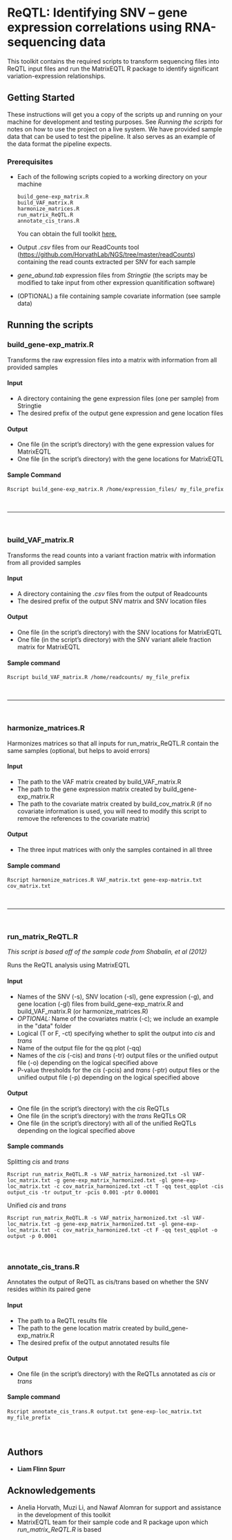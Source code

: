 # ReQTL: Identifying SNV – gene expression correlations using RNA-sequencing data

This toolkit contains the required scripts to transform sequencing files into ReQTL input files and run the MatrixEQTL R package to identify significant variation-expression relationships.

## Getting Started

These instructions will get you a copy of the scripts up and running on your machine for development and testing purposes. See *Running the scripts* for notes on how to use the project on a live system. We have provided sample data that can be used to test the pipeline. It also serves as an example of the data format the pipeline expects.

### Prerequisites

* Each of the following scripts copied to a working directory on your machine

	```
	build_gene-exp_matrix.R
	build_VAF_matrix.R
	harmonize_matrices.R
	run_matrix_ReQTL.R
	annotate_cis_trans.R
	```
	You can obtain the full toolkit [here.](https://github.com/HorvathLab/ReQTL/archive/master.zip)
* Output *.csv* files from our ReadCounts tool (https://github.com/HorvathLab/NGS/tree/master/readCounts) containing the read counts extracted per SNV for each sample

* *gene_abund.tab* expression files from *Stringtie* (the scripts may be modified to take input from other expression quanitification software)

* (OPTIONAL) a file containing sample covariate information (see sample data)

## Running the scripts


### build\_gene-exp_matrix.R

Transforms the raw expression files into a matrix with information from all provided samples

#### Input
* A directory containing the gene expression files (one per sample) from Stringtie
* The desired prefix of the output gene expression and gene location files


#### Output
* One file (in the script’s directory) with the gene expression values for MatrixEQTL
* One file (in the script’s directory) with the gene locations for MatrixEQTL 

#### Sample Command
```
Rscript build_gene-exp_matrix.R /home/expression_files/ my_file_prefix
```

&nbsp;

***

&nbsp;

### build\_VAF_matrix.R

Transforms the read counts into a variant fraction matrix with information from all provided samples

#### Input
* A directory containing the *.csv* files from the output of Readcounts	
* The desired prefix of the output SNV matrix and SNV location files


#### Output
* One file (in the script’s directory) with the SNV locations for MatrixEQTL 
* One file (in the script’s directory) with the SNV variant allele fraction matrix for MatrixEQTL


#### Sample command
```
Rscript build_VAF_matrix.R /home/readcounts/ my_file_prefix
```
&nbsp;

***

&nbsp;

### harmonize\_matrices.R

Harmonizes matrices so that all inputs for run_matrix_ReQTL.R contain the same samples (optional, but helps to avoid errors)

#### Input

* The path to the VAF matrix created by build_VAF_matrix.R
* The path to the gene expression matrix created by build_gene-exp_matrix.R
* The path to the covariate matrix created by build_cov_matrix.R (if no covariate information is used, you will need to modify this script to remove the references to the covariate matrix)

#### Output
* The three input matrices with only the samples contained in all three


#### Sample command
```
Rscript harmonize_matrices.R VAF_matrix.txt gene-exp-matrix.txt cov_matrix.txt
```
&nbsp;

***

&nbsp;

### run\_matrix_ReQTL.R

*This script is based off of the sample code from Shabalin, et al (2012)*

Runs the ReQTL analysis using MatrixEQTL

#### Input

* Names of the SNV (-s), SNV location (-sl), gene expression (-g), and gene location (-gl) files from build_gene-exp_matrix.R and build_VAF_matrix.R (or harmonize_matrices.R)
* *OPTIONAL:* Name of the covariates matrix (-c); we include an example in the "data" folder
* Logical (T or F, -ct) specifying whether to split the output into *cis* and *trans*
* Name of the output file for the qq plot (-qq)
* Names of the *cis* (-cis) and *trans* (-tr) output files or the unified output file (-o) depending on the logical specified above
* P-value thresholds for the *cis* (-pcis) and *trans* (-ptr) output files or the unified output file (-p) depending on the logical specified above


#### Output
* One file (in the script’s directory) with the *cis* ReQTLs
* One file (in the script’s directory) with the *trans* ReQTLs
OR
* One file (in the script’s directory) with all of the unified ReQTLs depending on the logical specified above


#### Sample commands

Splitting *cis* and *trans*
```
Rscript run_matrix_ReQTL.R -s VAF_matrix_harmonized.txt -sl VAF-loc_matrix.txt -g gene-exp_matrix_harmonized.txt -gl gene-exp-loc_matrix.txt -c cov_matrix_harmonized.txt -ct T -qq test_qqplot -cis output_cis -tr output_tr -pcis 0.001 -ptr 0.00001
```

Unified *cis* and *trans*
```
Rscript run_matrix_ReQTL.R -s VAF_matrix_harmonized.txt -sl VAF-loc_matrix.txt -g gene-exp_matrix_harmonized.txt -gl gene-exp-loc_matrix.txt -c cov_matrix_harmonized.txt -ct F -qq test_qqplot -o output -p 0.0001
```
&nbsp;

### annotate\_cis_trans.R

Annotates the output of ReQTL as cis/trans based on whether the SNV resides within its paired gene

#### Input

* The path to a ReQTL results file
* The path to the gene location matrix created by build_gene-exp_matrix.R
* The desired prefix of the output annotated results file

#### Output
* One file (in the script’s directory) with the ReQTLs annotated as *cis* or *trans*


#### Sample command
```
Rscript annotate_cis_trans.R output.txt gene-exp-loc_matrix.txt my_file_prefix
```
&nbsp;

## Authors

* **Liam Flinn Spurr**

## Acknowledgements

* Anelia Horvath, Muzi Li, and Nawaf Alomran for support and assistance in the development of this toolkit
* MatrixEQTL team for their sample code and R package upon which *run\_matrix_ReQTL.R* is based
